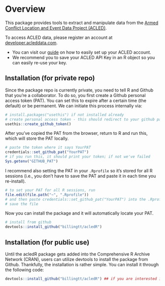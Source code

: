 
<!-- README.md is generated from README.Rmd. Please edit that file -->

# Overview

This package provides tools to extract and manipulate data from the
[Armed Conflict Location and Event Data Project
(ACLED)](https://acleddata.com/).

To access ACLED data, please register an account at
[developer.acleddata.com](developer.acleddata.com).

-   You can visit our
    [guide](https://acleddata.com/acleddatanew//wp-content/uploads/2021/11/ACLED_Access-Guide_October-2020.pdf)
    on how to easily set up your ACLED account.
-   We recommend you to save your ACLED API Key in an R object so you
    can easily re-use your key.

## Installation (for private repo)

Since the package repo is currently private, you need to tell R and
Github that you’re a collaborator. To do so, you first create a Github
personal access token (PAT). You can set this to expire after a certain
time (the default) or be permanent. We can initiate this process
internally via:

``` r
# install.packages("usethis") if not installed already
# create personal access token - this should redirect to your github page where you can copy the token
usethis::create_github_token()
```

After you’ve copied the PAT from the browser, return to R and run this,
which will store the PAT locally.

``` r
# paste the token where it says YourPAT
credentials::set_github_pat("YourPAT")
# if you run this, it should print your token; if not we've failed
Sys.getenv("GITHUB_PAT")
```

I recommend also setting the PAT in your `.Rprofile` so it’s stored for
all R sessions (i.e., you don’t have to save the PAT and paste it in
each time you re-install).

``` r
# to set your PAT for all R sessions, run
file.edit(file.path("~", ".Rprofile"))
# and then paste credentials::set_github_pat("YourPAT") into the .Rprofile script
# save the file
```

Now you can install the package and it will automatically locate your
PAT.

``` r
# install from github
devtools::install_github("billingtt/acledR")
```

## Installation (for public use)

Until the acledR package gets added into the Comprehensive R Archive
Network (CRAN), users can utilize devtools to install the package from
Github. Thankfully, the installation is rather simple. You can install
it through the following code:

``` r
devtools::install_github("billingtt/acledR") ## if you are interested in a particular branch, please add a 'ref' argument. 
```
